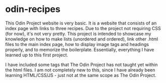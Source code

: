 # odin-recipes
This Odin Project website is very basic. It is a website that consists of an index page with links to three recipes. Due to the project not requiring CSS (for now), it's not very pretty. 
This project is intended to showcase my knowledge on how to make lists (unordered and ordered), link other .html files to the main index page, how to display image tags and headings properly, and to memorize the boilerplate. Essentially, everything I have learned up to this first project.

I have included some tags that The Odin Project has not taught yet within the html files. I am not completely new to this, since I have already been learning HTML/CSS/JS - just not at the same scope as The Odin Project.

